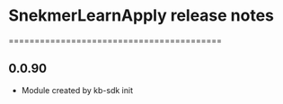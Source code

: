 # SnekmerLearnApply release notes
=========================================

0.0.90
-----
* Module created by kb-sdk init
